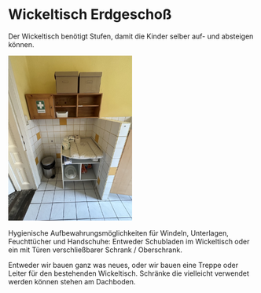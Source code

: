 # Wickeltisch Erdgeschoß

Der Wickeltisch benötigt Stufen, damit die Kinder selber auf- und absteigen können.

<img src="../fotos/IMG_4032.jpeg" width="50%" height="50%" />

Hygienische Aufbewahrungsmöglichkeiten für Windeln, Unterlagen, Feuchttücher und Handschuhe: Entweder Schubladen im Wickeltisch oder ein mit Türen verschließbarer Schrank / Oberschrank.

Entweder wir bauen ganz was neues, oder wir bauen eine Treppe oder Leiter für den bestehenden Wickeltisch. Schränke die vielleicht verwendet werden können stehen am Dachboden.